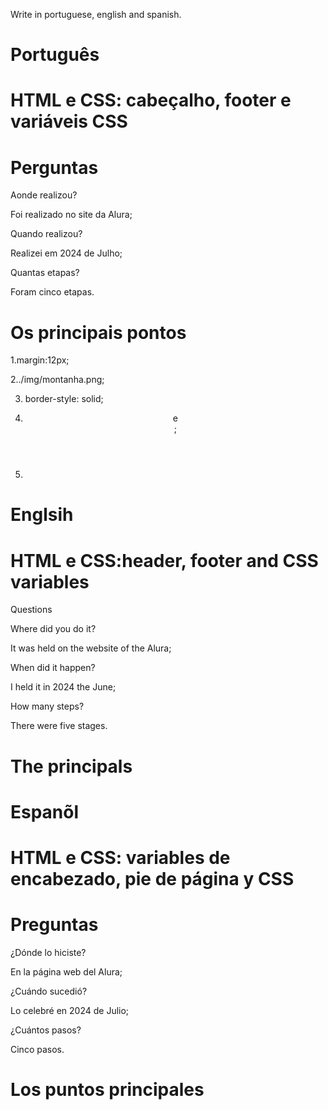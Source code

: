 Write in portuguese, english and spanish.

# Português

# HTML e CSS: cabeçalho, footer e variáveis CSS

# Perguntas

Aonde realizou?

Foi realizado no site da Alura;

Quando realizou?

Realizei em 2024 de Julho;

Quantas etapas?

Foram cinco etapas.

# Os principais pontos

1.margin:12px;

2../img/montanha.png;

3. border-style: solid;

4. <header>  e <footer>;

5.

# Englsih

# HTML e CSS:header, footer and CSS variables

Questions

Where did you do it?

It was held on the website of the Alura;

When did it happen?

I held it in 2024 the June;

How many steps?

There were five stages.

# The principals


# Espanõl

# HTML e CSS: variables de encabezado, pie de página y CSS

# Preguntas

¿Dónde lo hiciste?

En la página web del Alura;

¿Cuándo sucedió?

Lo celebré en 2024 de Julio;

¿Cuántos pasos?

Cinco pasos.

# Los puntos principales



